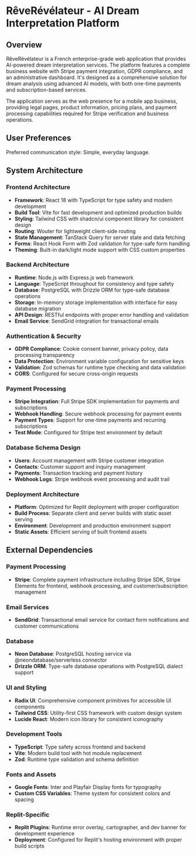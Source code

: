 # RêveRévélateur - AI Dream Interpretation Platform

## Overview

RêveRévélateur is a French enterprise-grade web application that provides AI-powered dream interpretation services. The platform features a complete business website with Stripe payment integration, GDPR compliance, and an administrative dashboard. It's designed as a comprehensive solution for dream analysis using advanced AI models, with both one-time payments and subscription-based services.

The application serves as the web presence for a mobile app business, providing legal pages, product information, pricing plans, and payment processing capabilities required for Stripe verification and business operations.

## User Preferences

Preferred communication style: Simple, everyday language.

## System Architecture

### Frontend Architecture
- **Framework**: React 18 with TypeScript for type safety and modern development
- **Build Tool**: Vite for fast development and optimized production builds
- **Styling**: Tailwind CSS with shadcn/ui component library for consistent design
- **Routing**: Wouter for lightweight client-side routing
- **State Management**: TanStack Query for server state and data fetching
- **Forms**: React Hook Form with Zod validation for type-safe form handling
- **Theming**: Built-in dark/light mode support with CSS custom properties

### Backend Architecture
- **Runtime**: Node.js with Express.js web framework
- **Language**: TypeScript throughout for consistency and type safety
- **Database**: PostgreSQL with Drizzle ORM for type-safe database operations
- **Storage**: In-memory storage implementation with interface for easy database migration
- **API Design**: RESTful endpoints with proper error handling and validation
- **Email Service**: SendGrid integration for transactional emails

### Authentication & Security
- **GDPR Compliance**: Cookie consent banner, privacy policy, data processing transparency
- **Data Protection**: Environment variable configuration for sensitive keys
- **Validation**: Zod schemas for runtime type checking and data validation
- **CORS**: Configured for secure cross-origin requests

### Payment Processing
- **Stripe Integration**: Full Stripe SDK implementation for payments and subscriptions
- **Webhook Handling**: Secure webhook processing for payment events
- **Payment Types**: Support for one-time payments and recurring subscriptions
- **Test Mode**: Configured for Stripe test environment by default

### Database Schema Design
- **Users**: Account management with Stripe customer integration
- **Contacts**: Customer support and inquiry management
- **Payments**: Transaction tracking and payment history
- **Webhook Logs**: Stripe webhook event processing and audit trail

### Deployment Architecture
- **Platform**: Optimized for Replit deployment with proper configuration
- **Build Process**: Separate client and server builds with static asset serving
- **Environment**: Development and production environment support
- **Static Assets**: Efficient serving of built frontend assets

## External Dependencies

### Payment Processing
- **Stripe**: Complete payment infrastructure including Stripe SDK, Stripe Elements for frontend, webhook processing, and customer/subscription management

### Email Services
- **SendGrid**: Transactional email service for contact form notifications and customer communications

### Database
- **Neon Database**: PostgreSQL hosting service via @neondatabase/serverless connector
- **Drizzle ORM**: Type-safe database operations with PostgreSQL dialect support

### UI and Styling
- **Radix UI**: Comprehensive component primitives for accessible UI components
- **Tailwind CSS**: Utility-first CSS framework with custom design system
- **Lucide React**: Modern icon library for consistent iconography

### Development Tools
- **TypeScript**: Type safety across frontend and backend
- **Vite**: Modern build tool with hot module replacement
- **Zod**: Runtime type validation and schema definition

### Fonts and Assets
- **Google Fonts**: Inter and Playfair Display fonts for typography
- **Custom CSS Variables**: Theme system for consistent colors and spacing

### Replit-Specific
- **Replit Plugins**: Runtime error overlay, cartographer, and dev banner for development experience
- **Deployment**: Configured for Replit's hosting environment with proper build scripts